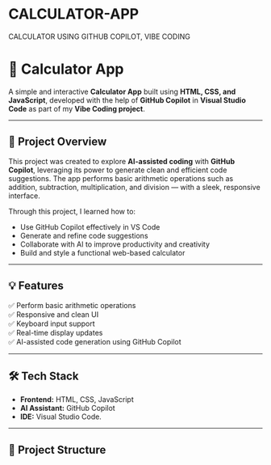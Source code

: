 # CALCULATOR-APP
CALCULATOR USING GITHUB COPILOT, VIBE CODING
# 🧮 Calculator App

A simple and interactive **Calculator App** built using **HTML, CSS, and JavaScript**, developed with the help of **GitHub Copilot** in **Visual Studio Code** as part of my **Vibe Coding project**.

---

## 🚀 Project Overview

This project was created to explore **AI-assisted coding** with **GitHub Copilot**, leveraging its power to generate clean and efficient code suggestions. The app performs basic arithmetic operations such as addition, subtraction, multiplication, and division — with a sleek, responsive interface.

Through this project, I learned how to:
- Use GitHub Copilot effectively in VS Code  
- Generate and refine code suggestions  
- Collaborate with AI to improve productivity and creativity  
- Build and style a functional web-based calculator  

---

## 💡 Features

✅ Perform basic arithmetic operations  
✅ Responsive and clean UI  
✅ Keyboard input support  
✅ Real-time display updates  
✅ AI-assisted code generation using GitHub Copilot  

---

## 🛠️ Tech Stack

- **Frontend:** HTML, CSS, JavaScript  
- **AI Assistant:** GitHub Copilot  
- **IDE:** Visual Studio Code.

---

## 📁 Project Structure


